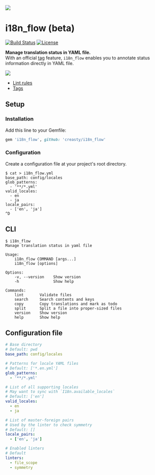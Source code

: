 ![](https://user-images.githubusercontent.com/1695538/36350808-d0cf8afe-14e1-11e8-8afb-34a316f98f80.png)

i18n_flow (beta)
================

[![Build Status](https://travis-ci.org/creasty/i18n_flow.svg?branch=master)](https://travis-ci.org/creasty/i18n_flow)
[![License](https://img.shields.io/github/license/creasty/i18n_flow.svg)](./LICENSE)

**Manage translation status in YAML file.**  
With an official [tag](http://www.yaml.org/spec/1.2/spec.html#id2784064) feature, `i18n_flow` enables you to annotate status information directly in YAML file.

![](https://user-images.githubusercontent.com/1695538/36359417-6a976054-155e-11e8-914b-d6a10a8287fc.png)

- [Lint rules](./doc/rules.md)
- [Tags](./doc/tags.md)


Setup
-----

### Installation

Add this line to your Gemfile:

```ruby
gem 'i18n_flow', github: 'creasty/i18n_flow'
```

### Configuration

Create a configuration file at your project's root directory.

```sh-session
$ cat > i18n_flow.yml
base_path: config/locales
glob_patterns:
  - '**/*.yml'
valid_locales:
  - en
  - ja
locale_pairs:
  - ['en', 'ja']
^D
```


CLI
---

```sh-session
$ i18n_flow
Manage translation status in yaml file

Usage:
    i18n_flow COMMAND [args...]
    i18n_flow [options]

Options:
    -v, --version    Show version
    -h               Show help

Commands:
    lint       Validate files
    search     Search contents and keys
    copy       Copy translations and mark as todo
    split      Split a file into proper-sized files
    version    Show version
    help       Show help
```


Configuration file
------------------

```yaml
# Base directory
# Default: pwd
base_path: config/locales

# Patterns for locale YAML files
# Default: ['*.en.yml']
glob_patterns:
  - '**/*.yml'

# List of all supporting locales
# May want to sync with `I18n.available_locales`
# Default: ['en']
valid_locales:
  - en
  - ja

# List of master-foreign pairs
# Used by the linter to check symmetry
# Default: []
locale_pairs:
  - ['en', 'ja']

# Enabled linters
# Default
linters:
  - file_scope
  - symmetry
```
